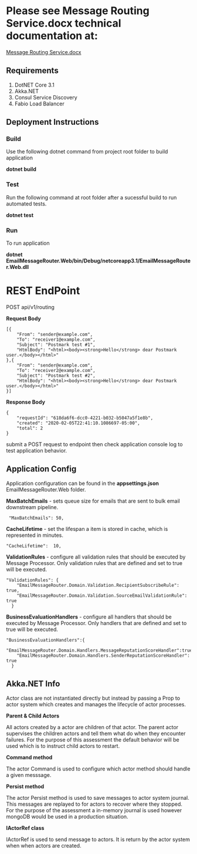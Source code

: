 # Please see Message Routing Service.docx technical documentation at:
 
 [Message Routing Service.docx](https://github.com/mdennis10/Message-Routing-Service/blob/master/Message%20Routing%20Service.docx?raw=true)

## Requirements 
1. DotNET Core 3.1
2. Akka.NET
3. Consul Service Discovery
4. Fabio Load Balancer

## Deployment Instructions
### Build
Use the following dotnet command from project root folder to build application

**dotnet build**

### Test
Run the following command at root folder after a sucessful build to run automated tests.

**dotnet test**

### Run
To run application 

**dotnet EmailMessageRouter.Web/bin/Debug/netcoreapp3.1/EmailMessageRouter.Web.dll**

# REST EndPoint
POST api/v1/routing

**Request Body**
```
[{
	"From": "sender@example.com", 
	"To": "receiver1@example.com", 
	"Subject": "Postmark test #1", 
	"HtmlBody": "<html><body><strong>Hello</strong> dear Postmark user.</body></html>"
},{
	"From": "sender@example.com", 
	"To": "receiver2@example.com", 
	"Subject": "Postmark test #2", 
	"HtmlBody": "<html><body><strong>Hello</strong> dear Postmark user.</body></html>"
}]
```

**Response Body**
```
{
    "requestId": "618da6f6-dcc0-4221-b032-b5047a5f1e8b",
    "created": "2020-02-05T22:41:10.1086697-05:00",
    "total": 2
}
```

submit a POST request to endpoint then check application console log to test application behavior.

## Application Config

Application configuration can be found in the **appsettings.json** EmailMessageRouter.Web folder.

**MaxBatchEmails** - sets queue size for emails that are sent to bulk email downstream pipeline.

```
 "MaxBatchEmails": 50,
 ```

**CacheLifetime** - set the lifespan a item is stored in cache, which is represented in minutes.

```
"CacheLifetime":  10,
```

**ValidationRules** - configure all validation rules that should be executed by Message Processor. Only validation rules that are defined and set to true will be executed.

```
"ValidationRules": {
    "EmailMessageRouter.Domain.Validation.RecipientSubscribeRule": true,
    "EmailMessageRouter.Domain.Validation.SourceEmailValidationRule": true
  }
```

**BusinessEvaluationHandlers** - configure all handlers that should be executed by Message Processor. Only handlers that are defined and set to true will be executed.

```
"BusinessEvaluationHandlers":{
    "EmailMessageRouter.Domain.Handlers.MessageReputationScoreHandler":true,
    "EmailMessageRouter.Domain.Handlers.SenderReputationScoreHandler": true
  }
```

## Akka.NET Info
Actor class are not instantiated directly but instead by passing a 
Prop to actor system which creates and manages the lifecycle of actor processes.

**Parent & Child Actors**

All actors created by a actor are children of that actor. The parent actor
supervises the children actors and tell them what do when they encounter failures.
For the purpose of this assessment the default behavior will be used which is to
instruct child actors to restart.

**Command method**

The actor Command is used to configure which actor method
should handle a given messsage.

**Persist method**

The actor Persist method is used to save messages to actor system
journal. This messages are replayed to for actors to recover where 
they stopped. For the purpose of the assessment a in-memory journal is
used however mongoDB would be used in a production situation.

**IActorRef class**

IActorRef is used to send message to actors. It is return by the actor system when
when actors are created.




